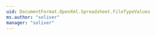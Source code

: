 ```yaml
---
uid: DocumentFormat.OpenXml.Spreadsheet.FileTypeValues
ms.author: "soliver"
manager: "soliver"
---
```

